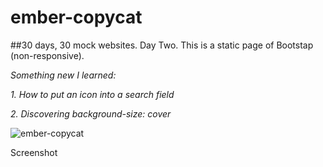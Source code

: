 # ember-copycat
##30 days, 30 mock websites. Day Two.
This is a static page of Bootstap (non-responsive). 

*Something new I learned:*

*1. How to put an icon into a search field*

*2. Discovering background-size: cover*



![ember-copycat](https://cloud.githubusercontent.com/assets/6165320/16542390/f96230fa-405a-11e6-9e21-c880fb84b5b1.png)


Screenshot


